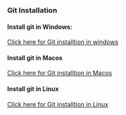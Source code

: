 <h3>Git Installation</h4>
<h4>Install git in Windows:</h4>
 <a href="https://git-scm.com/download/win/">Click here for Git installtion in windows</a>
 
 <h4>Install git in Macos</h4>
  <a href="https://git-scm.com/download/mac/">Click here for Git installtion in Macos</a>
  
   
 <h4>Install git in Linux</h4>
  <a href="https://git-scm.com/book/en/v2/Getting-Started-Installing-Git/">Click here for Git installtion in Linux</a>
  

 

  

  

 
